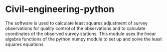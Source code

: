 # Civil-engineering-python
The software is used to calculate least squares adjustment of survey observations for quality control of the observations and to calculate coordinates of the observed survey stations. This module uses the linear algebra functions of the python numpy module to set up and solve the least squares equations.
